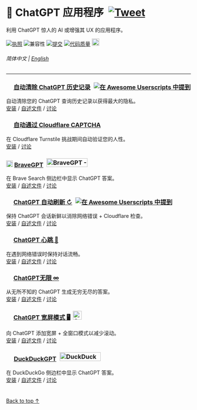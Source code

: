 # 🤖 ChatGPT 应用程序 &nbsp;[![Tweet](https://img.shields.io/twitter/url/http/shields.io.svg?style=social)](https://twitter.com/intent/tweet?text=检查这些%20ChatGPT%20应用程序%21&url=https://github.com/adamlui/chatgpt-addons&hashtags=greasemonkey,userscript,javascript,ai)

利用 ChatGPT 惊人的 AI 或增强其 UX 的应用程序。

[![执照](https://img.shields.io/badge/执照-MIT-green.svg)](LICENSE.md)
![兼容性](https://img.shields.io/badge/兼容性-Chrome/Firefox/Edge/Brave/Opera/Vivaldi/LibreWolf/QQ-989898.svg)
[![提交](https://img.shields.io/github/commit-activity/w/adamlui/chatgpt-addons?label=提交)](https://github.com/adamlui/chatgpt-addons/commits/main)
[![代码质量](https://img.shields.io/codefactor/grade/github/adamlui/chatgpt-apps?label=代码质量)](https://www.codefactor.io/repository/github/adamlui/chatgpt-apps)
<a alt="chatgpt.js" href="https://chatgpt.js.org"><img height=20 src="https://i.imgur.com/IlqFZJI.png"></a>

###### 简体中文 | [English](../README.md)

---

### <picture><source media="(prefers-color-scheme: dark)" srcset="https://i.imgur.com/RduASbD.png"><img width=16 src="https://raw.githubusercontent.com/adamlui/chatgpt-userscripts/main/media/icons/openai-favicon64.png"></picture> [自动清除 ChatGPT 历史记录](../../autoclear-chatgpt-history) <a href="https://github.com/awesome-scripts/awesome-userscripts#privacy"><img src="https://awesome.re/mentioned-badge.svg" alt="在 Awesome Userscripts 中提到" style="margin:0 0 -2px 5px"></a>

自动清除您的 ChatGPT 查询历史记录以获得最大的隐私。
<br>[安装](https://greasyfork.org/scripts/460805-auto-clear-chatgpt-history) / 
[自述文件](../../autoclear-chatgpt-history#readme) / 
[讨论](https://chatgptevo.com/autoclear/discussions)

### <img width=16 src="https://www.google.com/s2/favicons?sz=64&domain=cloudflare.com"> [自动通过 Cloudflare CAPTCHA](../../autopass-cloudflare-captcha)

在 Cloudflare Turnstile 挑战期间自动验证您的人性。
<br>[安装](https://greasyfork.org/scripts/464785-autopass-cloudflare-captcha) / 
[讨论](https://github.com/adamlui/chatgpt-apps/discussions)

### <img src="https://media.bravegpt.com/images/bravegpt-icon48.png" width=18> [BraveGPT](../../bravegpt) <a href="https://www.producthunt.com/posts/bravegpt?utm_source=badge-featured&utm_medium=badge&utm_souce=badge-bravegpt" target="_blank"><img src="https://api.producthunt.com/widgets/embed-image/v1/featured.svg?post_id=385630&theme=light" alt="BraveGPT - Bring&#0032;the&#0032;magic&#0032;of&#0032;ChatGPT&#0032;to&#0032;Brave&#0032;Search&#0033; | Product Hunt" style="width: 112px; height: 24px; margin:0 0 -4px 5px;" width="112" height="24" /></a>

在 Brave Search 侧边栏中显示 ChatGPT 答案。
<br>[安装](https://greasyfork.org/scripts/462440-bravegpt) / 
[自述文件](../../bravegpt#readme) / 
[讨论](https://github.bravegpt.com/discussions)

### <picture><source media="(prefers-color-scheme: dark)" srcset="https://i.imgur.com/RduASbD.png"><img width=16 src="https://raw.githubusercontent.com/adamlui/chatgpt-userscripts/main/media/icons/openai-favicon64.png"></picture> [ChatGPT 自动刷新 ↻](../../chatgpt-auto-refresh) <a href="https://github.com/awesome-scripts/awesome-userscripts#chatgpt"><img src="https://awesome.re/mentioned-badge.svg" alt="在 Awesome Userscripts 中提到" style="margin:0 0 -2px 5px"></a>

保持 ChatGPT 会话新鲜以消除网络错误 + Cloudflare 检查。
<br>[安装](https://greasyfork.org/scripts/462422-chatgpt-auto-refresh) / 
[自述文件](../../chatgpt-auto-refresh/docs/zh-cn/README.md) / 
[讨论](https://chatgptevo.com/autorefresh/discussions)

### <picture><source media="(prefers-color-scheme: dark)" srcset="https://i.imgur.com/RduASbD.png"><img width=16 src="https://raw.githubusercontent.com/adamlui/chatgpt-userscripts/main/media/icons/openai-favicon64.png"></picture> [ChatGPT 心跳 💓](../../chatgpt-heartbeat)

在遇到网络错误时保持对话流畅。
<br>[安装](https://greasyfork.org/scripts/464783-chatgpt-heartbeat) / 
[自述文件](../../chatgpt-heartbeat#readme) / 
[讨论](https://github.com/adamlui/chatgpt-apps/discussions)

### <picture><source media="(prefers-color-scheme: dark)" srcset="https://i.imgur.com/RduASbD.png"><img width=16 src="https://raw.githubusercontent.com/adamlui/chatgpt-userscripts/main/media/icons/openai-favicon64.png"></picture> [ChatGPT无限 ∞](../../chatgpt-infinity)

从无所不知的 ChatGPT 生成无穷无尽的答案。
<br>[安装](https://greasyfork.org/scripts/465051-chatgpt-infinity) / 
[自述文件](../../chatgpt-infinity/docs/zh-cn/README.md) / 
[讨论](https://chatgptevo.com/infinity/discussions)

### <picture><source media="(prefers-color-scheme: dark)" srcset="https://i.imgur.com/RduASbD.png"><img width=16 src="https://raw.githubusercontent.com/adamlui/chatgpt-userscripts/main/media/icons/openai-favicon64.png"></picture> [ChatGPT 宽屏模式 🖥️](../../chatgpt-widescreen) <img src="https://raw.githubusercontent.com/adamlui/chatgpt-widescreen/main/media/images/badges/product-hunt/product-of-the-week-2-larger-centered-rounded-light.svg" alt="ChatGPT&#0032;Widescreen&#0032;Mode - Add&#0032;widescreen&#0032;&#0043;&#0032;full&#0032;window&#0032;modes&#0032;to&#0032;ChatGPT | Product Hunt" style="width: auto; height: 24px; margin:0 0 -4px 3px;" width="auto" height="24" />

向 ChatGPT 添加宽屏 + 全窗口模式以减少滚动。
<br>[安装](https://greasyfork.org/scripts/461473-chatgpt-widescreen-mode) / 
[自述文件](../../chatgpt-widescreen#readme) / 
[讨论](https://chatgptevo.com/widescreen/discussions)

### <img src="https://media.duckduckgpt.com/images/ddgpt-icon48.png" width=17> [DuckDuckGPT](../../duckduckgpt) <a href="https://www.producthunt.com/posts/duckduckgpt?utm_source=badge-featured&utm_medium=badge&utm_souce=badge-duckduckgpt" target="_blank"><img src="https://api.producthunt.com/widgets/embed-image/v1/featured.svg?post_id=379261&theme=light" alt="DuckDuckGPT - Bring&#0032;the&#0032;magic&#0032;of&#0032;ChatGPT&#0032;to&#0032;DuckDuckGo | Product Hunt" style="width: 112px; height: 24px; margin:0 0 -4px 5px;" width="112" height="24" /></a>

在 DuckDuckGo 侧边栏中显示 ChatGPT 答案。
<br>[安装](https://greasyfork.org/scripts/459849-duckduckgpt) / 
[自述文件](../../duckduckgpt#readme) / 
[讨论](https://github.duckduckgpt.com/discussions)

#

<a href="#-chatgpt-%E5%BA%94%E7%94%A8%E7%A8%8B%E5%BA%8F-">Back to top ↑</a>
